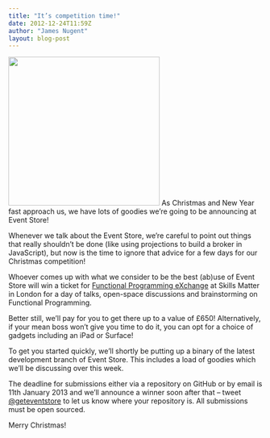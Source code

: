 ```yaml
---
title: "It’s competition time!"
date: 2012-12-24T11:59Z
author: "James Nugent"
layout: blog-post
---
```


<a href="http://geteventstore.com/blog/wp-content/uploads/2012/12/ouro-santa-square.png"><img src="http://geteventstore.com/blog/wp-content/uploads/2012/12/ouro-santa-square-300x295.png" alt="" title="Merry Christmas from Ouro!" width="300" height="295" class="alignright size-medium wp-image-121" /></a> As Christmas and New Year fast approach us, we have lots of goodies we’re going to be announcing at Event Store!

Whenever we talk about the Event Store, we’re careful to point out things that really shouldn’t be done (like using projections to build a broker in JavaScript), but now is the time to ignore that advice for a few days for our Christmas competition!

Whoever comes up with what we consider to be the best (ab)use of Event Store will win a ticket for <a href="http://skillsmatter.com/event/java-jee/functional-programming-exchange/wd-23" title="Functional Programming eXchange" target="_blank">Functional Programming eXchange</a> at Skills Matter in London for a day of talks, open-space discussions and brainstorming on Functional Programming.

Better still, we’ll pay for you to get there up to a value of £650! Alternatively, if your mean boss won’t give you time to do it, you can opt for a choice of gadgets including an iPad or Surface!

To get you started quickly, we’ll shortly be putting up a binary of the latest development branch of Event Store. This includes a load of goodies which we’ll be discussing over this week.

The deadline for submissions either via a repository on GitHub or by email is 11th January 2013 and we’ll announce a winner soon after that – tweet <a href="http://twitter.com/geteventstore" title="Event Store on Twitter" target="_blank">@geteventstore</a> to let us know where your repository is. All submissions must be open sourced.

Merry Christmas!
